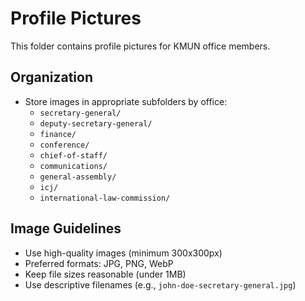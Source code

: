 # Profile Pictures

This folder contains profile pictures for KMUN office members.

## Organization

- Store images in appropriate subfolders by office:
  - `secretary-general/`
  - `deputy-secretary-general/` 
  - `finance/`
  - `conference/`
  - `chief-of-staff/`
  - `communications/`
  - `general-assembly/`
  - `icj/`
  - `international-law-commission/`

## Image Guidelines

- Use high-quality images (minimum 300x300px)
- Preferred formats: JPG, PNG, WebP
- Keep file sizes reasonable (under 1MB)
- Use descriptive filenames (e.g., `john-doe-secretary-general.jpg`)